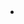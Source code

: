 - <object data="G:/Otros ordenadores\+Mi Ordenador\Habilidades\Universidad\Opta I\Papers\Boxal_et_al-2005-The-impact-of-oil (1).pdf" width="100%" height="800px"></object>
